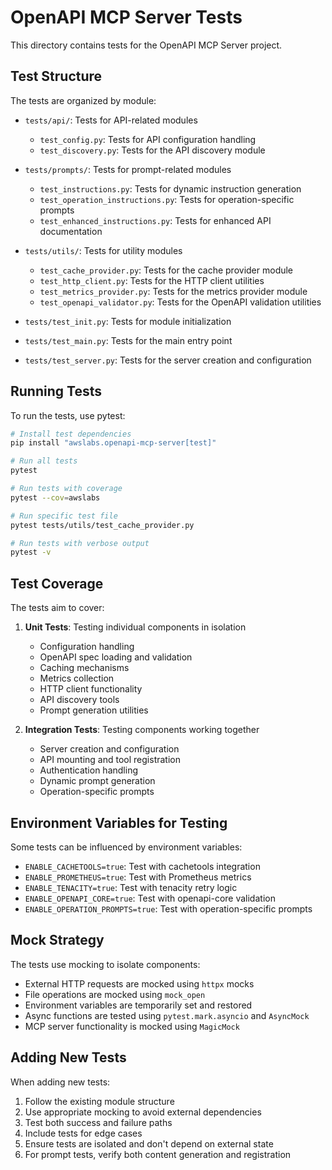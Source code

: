 # OpenAPI MCP Server Tests

This directory contains tests for the OpenAPI MCP Server project.

## Test Structure

The tests are organized by module:

- `tests/api/`: Tests for API-related modules
  - `test_config.py`: Tests for API configuration handling
  - `test_discovery.py`: Tests for the API discovery module

- `tests/prompts/`: Tests for prompt-related modules
  - `test_instructions.py`: Tests for dynamic instruction generation
  - `test_operation_instructions.py`: Tests for operation-specific prompts
  - `test_enhanced_instructions.py`: Tests for enhanced API documentation

- `tests/utils/`: Tests for utility modules
  - `test_cache_provider.py`: Tests for the cache provider module
  - `test_http_client.py`: Tests for the HTTP client utilities
  - `test_metrics_provider.py`: Tests for the metrics provider module
  - `test_openapi_validator.py`: Tests for the OpenAPI validation utilities

- `tests/test_init.py`: Tests for module initialization
- `tests/test_main.py`: Tests for the main entry point
- `tests/test_server.py`: Tests for the server creation and configuration

## Running Tests

To run the tests, use pytest:

```bash
# Install test dependencies
pip install "awslabs.openapi-mcp-server[test]"

# Run all tests
pytest

# Run tests with coverage
pytest --cov=awslabs

# Run specific test file
pytest tests/utils/test_cache_provider.py

# Run tests with verbose output
pytest -v
```

## Test Coverage

The tests aim to cover:

1. **Unit Tests**: Testing individual components in isolation
   - Configuration handling
   - OpenAPI spec loading and validation
   - Caching mechanisms
   - Metrics collection
   - HTTP client functionality
   - API discovery tools
   - Prompt generation utilities

2. **Integration Tests**: Testing components working together
   - Server creation and configuration
   - API mounting and tool registration
   - Authentication handling
   - Dynamic prompt generation
   - Operation-specific prompts

## Environment Variables for Testing

Some tests can be influenced by environment variables:

- `ENABLE_CACHETOOLS=true`: Test with cachetools integration
- `ENABLE_PROMETHEUS=true`: Test with Prometheus metrics
- `ENABLE_TENACITY=true`: Test with tenacity retry logic
- `ENABLE_OPENAPI_CORE=true`: Test with openapi-core validation
- `ENABLE_OPERATION_PROMPTS=true`: Test with operation-specific prompts

## Mock Strategy

The tests use mocking to isolate components:

- External HTTP requests are mocked using `httpx` mocks
- File operations are mocked using `mock_open`
- Environment variables are temporarily set and restored
- Async functions are tested using `pytest.mark.asyncio` and `AsyncMock`
- MCP server functionality is mocked using `MagicMock`

## Adding New Tests

When adding new tests:

1. Follow the existing module structure
2. Use appropriate mocking to avoid external dependencies
3. Test both success and failure paths
4. Include tests for edge cases
5. Ensure tests are isolated and don't depend on external state
6. For prompt tests, verify both content generation and registration
